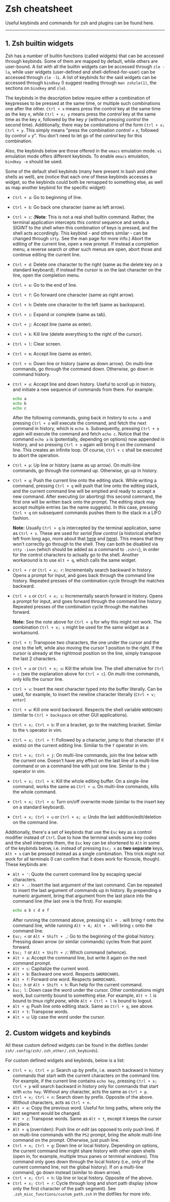 # Zsh cheatsheet

Useful keybinds and commands for zsh and plugins can be found here.

--------------------------------------------------------------------------------

## 1. Zsh builtin widgets

Zsh has a number of builtin functions (called widgets) that can be accessed
through keybinds. Some of them are mapped by default, while others are
user-bound. A list with all the builtin widgets can be accessed through `zle
-la`, while user widgets (user-defined and shell-defined-for-user) can be
accessed through `zle -lL`. A list of keybinds for the said widgets can be
accessed through `bindkey` (I suggest reading through `man zshzle(1)`, the
sections on `bindkey` and `zle`).

The keybinds in the description below require either a combination of keypresses
to be pressed at the same time, or multiple such combinations one after the
other. `Ctrl + x` means press the _control_ key at the same time as the key _x_,
while `Ctrl + x; y` means press the _control_ key at the same time as the key
_x_, followed by the key _y_ (without pressing _control_ the second time).
Additionally, there may be combinations of the form `Ctrl + x; Ctrl + y`. This
simply means "press the combination _control + x_, followed by _control + y_".
You don't need to let go of the _control_ key for this combination.

Also, the keybinds below are those offered in the `emacs` emulation mode. `vi`
emulation mode offers different keybinds. To enable `emacs` emulation, `bindkey
-e` should be used.

Some of the default shell keybinds (many here present in bash and other shells
as well), are (notice that each one of these keybinds accesses a widget, so the
keybinds could both be remapped to something else, as well as map another
keybind for the specific widget):
- `Ctrl + a`: Go to beginning of line.
- `Ctrl + b`: Go back one character (same as left arrow).
- `Ctrl + c`: (**Note**: This is not a real shell builtin command. Rather, the
  terminal application intercepts this control sequence and sends a _SIGINT_ to
  the shell when this combination of keys is pressed, and the shell acts
  accordingly. This keybind - and others similar - can be changed through
  `stty`. See the man page for more info.) Abort the editing of the current
  line, open a new prompt. If instead a completion menu, a reverse search or
  other such menus are open, abort those and continue editing the current line.
- `Ctrl + d`: Delete one character to the right (same as the delete key on a
  standard keyboard); if instead the cursor is on the last character on the
  line, open the completion menu.
- `Ctrl + e`: Go to the end of line.
- `Ctrl + f`: Go forward one character (same as right arrow).
- `Ctrl + h`: Delete one character to the left (same as backspace).
- `Ctrl + i`: Expand or complete (same as tab).
- `Ctrl + j`: Accept line (same as enter).
- `Ctrl + k`: Kill line (delete everything to the right of the cursor).
- `Ctrl + l`: Clear screen.
- `Ctrl + m`: Accept line (same as enter).
- `Ctrl + n`: Down line or history (same as down arrow). On multi-line commands,
  go through the command down. Otherwise, go down in command history.
- `Ctrl + o`: Accept line and down history. Useful to scroll up in history, and
  initiate a new sequence of commands from there. For example:
    ```zsh
    echo a
    echo b
    echo c
    ```
  After the following commands, going back in history to `echo a` and pressing
  `Ctrl + o` will execute the command, and fetch the next command in history,
  which is `echo b`. Subsequently, pressing `Ctrl + o` again will execute the
  command and fetch `echo c`. Notice that the command `echo a` is (potentially,
  depending on options) now appended in history, and so pressing `Ctrl + o`
  again will bring it on the command line. This creates an infinite loop. Of
  course, `Ctrl + c` shall be executed to abort the operation.
- `Ctrl + p`: Up line or history (same as up arrow). On multi-line commands, go
  through the command up. Otherwise, go up in history.
- `Ctrl + q`: Push the current line onto the editing stack. While writing a
  command, pressing `Ctrl + q` will push that line onto the editing stack, and
  the current command line will be emptied and ready to accept a new command.
  After executing (or aborting) this second command, the first one will be
  written back onto the prompt. The editing stack may accept multiple entries
  (as the name suggests). In this case, pressing `Ctrl + q` on subsequent
  commands pushes them to the stack in a LIFO fashion.

  **Note:** Usually `Ctrl + q` is intercepted by the terminal application, same
  as `Ctrl + s`. These are used for _serial flow control_ (a historical artefact
  left from long ago, more about that [here](https://retrocomputing.stackexchange.com/questions/7263/history-of-ctrl-s-and-ctrl-q-for-flow-control) and [here](https://www.mit.edu/afs.new/athena/system/rhlinux/redhat-6.2-docs/HOWTOS/other-formats/html/Text-Terminal-HOWTO-html/Text-Terminal-HOWTO-10.html)). This means that
  they won't correctly go through to the shell. They can both be disabled via
  `stty -ixon` (which should be added as a command to `.zshrc`), in order for
  the control characters to actually go to the shell. Another workaround is to
  use `Alt + q`, which calls the same widget.
- `Ctrl + r` or `Ctrl + x; r`: Incrementally search backward in history. Opens a
  prompt for input, and goes back through the command line history. Repeated
  presses of the combination cycle through the matches backward.
- `Ctrl + s` or `Ctrl + x; s`: Incrementally search forward in history. Opens a
  prompt for input, and goes forward through the command line history. Repeated
  presses of the combination cycle through the matches forward.

  **Note:** See the note above for `Ctrl + q` for why this might not work. The
  combination `Ctrl + x; s` might be used for the same widget as a workaround.
- `Ctrl + t`: Transpose two characters, the one under the cursor and the one to
  the left, while also moving the cursor 1 position to the right. If the cursor
  is already at the rightmost position on the line, simply transpose the last 2
  characters.
- `Ctrl + u` or `Ctrl + x; u`: Kill the whole line. The shell alternative for
  `Ctrl + c` (see the explanation above for `Ctrl + c`). On multi-line commands,
  only kills the cursor line.
- `Ctrl + v`: Insert the next character typed into the buffer literally. Can be
  used, for example, to insert the newline character literally (`Ctrl + v; enter`)
- `Ctrl + w`: Kill one word backward. Respects the shell variable `WORDCHARS`
  (similar to `Ctrl + backspace` on other GUI applications).
- `Ctrl + x; Ctrl + b`: If on a bracket, go to the matching bracket. Similar to
  the `%` operator in vim.
- `Ctrl + x; Ctrl + f`: Followed by a character, jump to that character (if it
  exists) on the current editing line. Similar to the `f` operator in vim.
- `Ctrl + x; Ctrl + j`: On multi-line commands, join the line below with the
  current one. Doesn't have any effect on the last line of a multi-line command
  or on a command line with just one line. Similar to the `j` operator in vim.
- `Ctrl + x; Ctrl + k`: Kill the whole editing buffer. On a single-line command,
  works the same as `Ctrl + u`. On multi-line commands, kills the whole command.
- `Ctrl + x; Ctrl + o`: Turn on/off overwrite mode (similar to the insert key
  on a standard keyboard).
- `Ctrl + x; Ctrl + u` or `Ctrl + x; u`: Undo the last addition/edit/deletion on
  the command line.

Additionally, there's a set of keybinds that use the `Esc` key as a control
modifier instead of `Ctrl`. Due to how the terminal sends some key codes and the
shell interprets them, the `Esc` key can be shortened to `Alt` in some of the
keybinds below, i.e. instead of pressing `Esc; x` as **two separate** keys, `Alt + x`
can be pressed instead as a single combination. This trick might not work for
all terminals (I can confirm that it does work for Konsole, though). These
keybinds are:
- `Alt + '`: Quote the current command line by escaping special characters.
- `Alt + .`: Insert the last argument of the last command. Can be repeated to
  insert the last argument of commands up in history. By prepending a numeric
  argument, bring that argument from the last place into the command line (the
  last one is the first). For example:
    ```zsh
    echo a b c d e f
    ```
  After running the command above, pressing `Alt + .` will bring `f` onto the
  command line, while running `Alt + 4; Alt + .` will bring `c` onto the command
  line.
- `Esc; <` or `Alt + Shift + ,`: Go to the beginning of the global history.
  Pressing down arrow (or similar commands) cycles from that point forward.
- `Esc; ?` or `Alt + Shift + /`: Which command (whence).
- `Alt + a`: Accept the command line, but write it again on the next command
  prompt.
- `Alt + c`: Capitalize the current word.
- `Alt + b`: Backward one word. Respects `$WORDCHARS`.
- `Alt + f`: Forward one word. Respects `$WORDCHARS`.
- `Esc; h` or `Alt + Shift + h`: Run help for the current command.
- `Esc; l`: Down case the word under the cursor. Other combinations might work,
  but currently bound to something else. For example, `Alt + l` is bound to
  _tmux right pane_, while `Alt + Ctrl + l` is bound to logout.
- `Alt + q`: Push line onto editing stack. Same as `Ctrl + q`, see above.
- `Alt + t`: Transpose words.
- `Alt + u`: Up case the word under the cursor.

## 2. Custom widgets and keybinds

All these custom defined widgets can be found in the dotfiles (under
`zsh/.config/zsh/.zsh_other/.zsh_keybinds`).

For custom defined widgets and keybinds, below is a list:
- `Ctrl + x; Ctrl + p`: Search up by prefix, i.e. search backward in history
  commands that start with the current characters on the command line. For
  example, if the current line contains `echo hey`, pressing `Ctrl + x; Ctrl +
  p` will search backward in history only for commands that start with `echo
  hey`. Without any character, acts the same as `Ctrl + p`.
- `Ctrl + x; Ctrl + n`: Search down by prefix. Opposite of the above. Without
  characters, acts as `Ctrl + n`.
- `Alt + e`: Copy the previous word. Useful for long paths, where only the last
  segment would be changed.
- `Alt + z`: Transpose words. Same as `Alt + t`, except it keeps the cursor in
  place.
- `Alt + q` (overriden): Push line _or edit_ (as opposed to only push line). If
  on multi-line commands with the `PS2` prompt, bring the whole multi-line
  command on the prompt. Otherwise, just push line.
- `Ctrl + x; Ctrl + g`: Down line or local history. Depending on options, the
  current command line might share history with other open shells (open in, for
  example, multiple tmux panes or terminal windows). This command only goes down
  through the local history (i.e., only of the current command line, not the
  global history). If on a multi-line command, go down instead (similar to down
  arrow).
- `Ctrl + x; Ctrl + h`: Up line or local history. Opposite of the above.
- `Ctrl + x; Ctrl + r`: Cycle through long and short path display (show only the
  first character of the path segment). See
  `.zsh_misc_functions/custom_path.zsh` in the dotfiles for more info.
